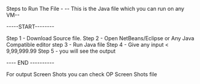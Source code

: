 Steps to Run The File - 
-- This is the Java file which you can run on any VM--

-----START--------

Step 1 - Download Source file.
Step 2 - Open NetBeans/Eclipse or Any Java Compatible editor
step 3 - Run Java file
Step 4 - Give any input < 9,99,999.99
Step 5 - you will see the output


---- END ----------

For output Screen Shots you can check OP Screen Shots file
